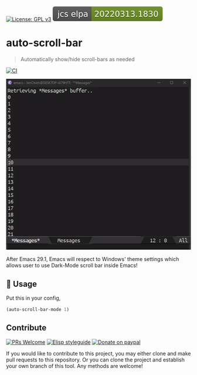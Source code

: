 [![License: GPL v3](https://img.shields.io/badge/License-GPL%20v3-blue.svg)](https://www.gnu.org/licenses/gpl-3.0)
[![JCS-ELPA](https://raw.githubusercontent.com/jcs-emacs/badges/master/elpa/v/auto-scroll-bar.svg)](https://jcs-emacs.github.io/jcs-elpa/#/auto-scroll-bar)

# auto-scroll-bar
> Automatically show/hide scroll-bars as needed

[![CI](https://github.com/jcs-elpa/auto-scroll-bar/actions/workflows/test.yml/badge.svg)](https://github.com/jcs-elpa/auto-scroll-bar/actions/workflows/test.yml)

<p align="center">
  <img src="./etc/demo.gif"/>
</p>

After Emacs 29.1, Emacs will respect to Windows' theme settings which allows user
to use Dark-Mode scroll bar inside Emacs!

## 🔨 Usage

Put this in your config,

```el
(auto-scroll-bar-mode 1)
```

## Contribute

[![PRs Welcome](https://img.shields.io/badge/PRs-welcome-brightgreen.svg)](http://makeapullrequest.com)
[![Elisp styleguide](https://img.shields.io/badge/elisp-style%20guide-purple)](https://github.com/bbatsov/emacs-lisp-style-guide)
[![Donate on paypal](https://img.shields.io/badge/paypal-donate-1?logo=paypal&color=blue)](https://www.paypal.me/jcs090218)

If you would like to contribute to this project, you may either
clone and make pull requests to this repository. Or you can
clone the project and establish your own branch of this tool.
Any methods are welcome!
